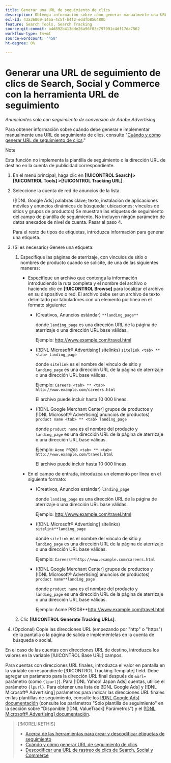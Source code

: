 ```yaml
---
title: Generar una URL de seguimiento de clics
description: Obtenga información sobre cómo generar manualmente una URL de seguimiento de clics de Search, Social y Commerce.
exl-id: 43a36869-146a-4c5f-b4f2-eddfb856480b
feature: Search Tools, Search Tracking
source-git-commit: a4d892b413dde26a96f03c797991c4df17da7562
workflow-type: tm+mt
source-wordcount: '458'
ht-degree: 0%

---
```


# Generar una URL de seguimiento de clics de Search, Social y Commerce con la herramienta URL de seguimiento

*Anunciantes solo con seguimiento de conversión de Adobe Advertising*

Para obtener información sobre cuándo debe generar e implementar manualmente una URL de seguimiento de clics, consulte &quot;[Cuándo y cómo generar URL de seguimiento de clics](/help/search-social-commerce/tracking/click-tracking-ways-to-generate.md).&quot;

>[!NOTE]
>
>Esta función no implementa la plantilla de seguimiento o la dirección URL de destino en la cuenta de publicidad correspondiente.

1. En el menú principal, haga clic en **[!UICONTROL Search]> [!UICONTROL Tools] >[!UICONTROL Tracking URL]**.

1. Seleccione la cuenta de red de anuncios de la lista.

   ([!DNL Google Ads] palabras clave; texto, instalación de aplicaciones móviles y anuncios dinámicos de búsqueda; ubicaciones; vínculos de sitios y grupos de productos) Se muestran las etiquetas de seguimiento del campo de plantilla de seguimiento. No incluyen ningún parámetro de datos anexados de nivel de cuenta. Pasar al paso 4.

   Para el resto de tipos de etiquetas, introduzca información para generar una etiqueta.

1. (Si es necesario) Genere una etiqueta:

   1. Especifique las páginas de aterrizaje, con vínculos de sitio o nombres de producto cuando se solicite, de una de las siguientes maneras:

      * Especifique un archivo que contenga la información introduciendo la ruta completa y el nombre del archivo o haciendo clic en **[!UICONTROL Browse]** para localizar el archivo en su dispositivo o red. El archivo debe ser un archivo de texto delimitado por tabuladores con un elemento por línea en el formato siguiente:

         * (Creativos, Anuncios estándar) `**landing_page**`

           donde `landing_page` es una dirección URL de la página de aterrizaje o una dirección URL base válidas.

           Ejemplo: http://www.example.com/travel.html

         * ([!DNL Microsoft® Advertising] sitelinks) `sitelink <tab> ** <tab> landing_page`

           donde `sitelink` es el nombre del vínculo de sitio y `landing_page` es una dirección URL de la página de aterrizaje o una dirección URL base válidas.

           Ejemplo: `Careers <tab> ** <tab> http://www.example.com/careers.html`

           El archivo puede incluir hasta 10 000 líneas.

         * ([!DNL Google Merchant Center] grupos de productos y [!DNL Microsoft® Advertising] anuncios de productos) `product name <tab> ** <tab> landing_page`

           donde `product name` es el nombre del producto y `landing_page` es una dirección URL de la página de aterrizaje o una dirección URL base válidas.

           Ejemplo: `Acme PR208 <tab> ** <tab> http://www.example.com/travel.html`

           El archivo puede incluir hasta 10 000 líneas.

      * En el campo de entrada, introduzca un elemento por línea en el siguiente formato:

         * (Creativos, Anuncios estándar) `landing_page`

           donde `landing_page` es una dirección URL de la página de aterrizaje o una dirección URL base válidas.

           Ejemplo: http://www.example.com/travel.html

         * ([!DNL Microsoft® Advertising] sitelinks) `sitelink**landing_page`

           donde `sitelink` es el nombre del vínculo de sitio y `landing_page` es una dirección URL de la página de aterrizaje o una dirección URL base válidas.

           Ejemplo: `Careers**http://www.example.com/careers.html`

         * ([!DNL Google Merchant Center] grupos de productos y [!DNL Microsoft® Advertising] anuncios de productos) `product name**landing_page`

           donde `product name` es el nombre del producto y `landing_page` es una dirección URL de la página de aterrizaje o una dirección URL base válidas.

           Ejemplo: Acme PR208**http://www.example.com/travel.html

   1. Clic **[!UICONTROL Generate Tracking URLs]**.

1. (Opcional) Copie las direcciones URL (empezando por &quot;http&quot; o &quot;https&quot;) de la pantalla o la página de salida e impleméntelas en la cuenta de búsqueda o social.

En el caso de las cuentas con direcciones URL de destino, introduzca los valores en la variable [!UICONTROL Base URL] campos.

Para cuentas con direcciones URL finales, introduzca el valor en pantalla en la variable correspondiente [!UICONTROL Tracking Template] field. Debe agregar un parámetro para la dirección URL final después de `&url=` parámetro (como `{lpurl}`). Para [!DNL Yahoo! Japan Ads] cuentas, utilice el parámetro `{lpurl}`. Para obtener una lista de [!DNL Google Ads] y [!DNL Microsoft® Advertising] parámetros para indicar las direcciones URL finales en las plantillas de seguimiento, consulte los [[!DNL Google Ads] documentación](https://support.google.com/google-ads/answer/6305348) (consulte los parámetros &quot;Solo plantilla de seguimiento&quot; en la sección sobre &quot;Disponible [!DNL ValueTrack] Parámetros&quot;) y el [[!DNL Microsoft® Advertising] documentación](https://help.ads.microsoft.com/#apex/3/en/56799/2).

>[!MORELIKETHIS]
>
>* [Acerca de las herramientas para crear y descodificar etiquetas de seguimiento](tracking-tools-about.md)
>* [Cuándo y cómo generar URL de seguimiento de clics](/help/search-social-commerce/tracking/click-tracking-ways-to-generate.md)
>* [Descodificar una URL de rastreo de clics de Search, Social y Commerce](click-tracking-url-decode.md)
